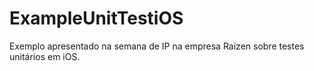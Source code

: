 # ExampleUnitTestiOS

Exemplo apresentado na semana de IP na empresa Raizen sobre testes unitários em iOS.
